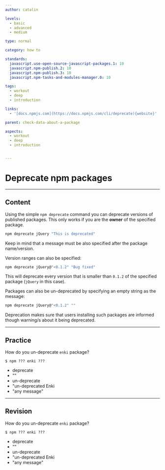 ```yaml
---
author: catalin

levels:
  - basic
  - advanced
  - medium

type: normal

category: how to

standards:
  javascript.use-open-source-javascript-packages.1: 10
  javascript.npm-publish.2: 10
  javascript.npm-publish.3: 10
  javascript.npm-tasks-and-modules-manager.0: 10

tags:
  - workout
  - deep
  - introduction

links:
  - '[docs.npmjs.com](https://docs.npmjs.com/cli/deprecate){website}'

parent: check-data-about-a-package

aspects:
  - workout
  - deep
  - introduction


---
```

# Deprecate npm packages

---
## Content

Using the simple `npm deprecate` command you can deprecate versions of published packages. This only works if you are the **owner** of the specified package.
```bash
npm deprecate jQuery "This is deprecated"
```
Keep in mind that a message must be also specified after the package name/version.

Version ranges can also be specified:
```bash
npm deprecate jQuery@"<0.1.2" "Bug fixed"
```

This will deprecate every version that is smaller than `0.1.2` of the specified package (`jQuery` in this case).

Packages can also be un-deprecated by specifying an empty string as the message:
```bash
npm deprecate jQuery@"<0.1.2" ""
```

Deprecation makes sure that users installing such packages are informed though warning/s about it being deprecated.

---
## Practice

How do you un-deprecate `enki` package?

```
$ npm ??? enki ???
```


* deprecate
* ""
* un-deprecate
* "un-deprecated Enki
* "any message"

---
## Revision

How do you un-deprecate `enki` package?

```
$ npm ??? enki ???
```

* deprecate
* ""
* un-deprecate
* "un-deprecated Enki
* "any message"
 
